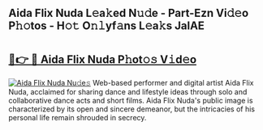## Aida Flix Nuda L𝚎a𝚔ed N𝚞𝚍e - Part-Ezn Vi𝚍𝚎o P𝚑𝚘tos - H𝚘𝚝 O𝚗𝚕yf𝚊ns L𝚎a𝚔s JalAE

# <h2><a href="http://kfdrflp.oniu.top/?m=Aida+Flix+Nuda">🔗👉 🔴 Aida Flix Nuda P𝚑ot𝚘𝚜 V𝚒d𝚎o</a></h2>

[![Aida Flix Nuda Nu𝚍e𝚜](https://i.imgur.com/0qMVB7G.gif)](http://kfdrflp.oniu.top/?m=Aida+Flix+Nuda)
Web-based performer and digital artist Aida Flix Nuda, acclaimed for sharing dance and lifestyle ideas through solo and collaborative dance acts and short films. Aida Flix Nuda's public image is characterized by its open and sincere demeanor, but the intricacies of his personal life remain shrouded in secrecy.  
